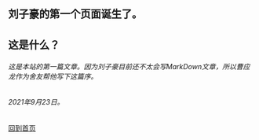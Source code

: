 ## 刘子豪的第一个页面诞生了。

###### 
## 这是什么？
###### 这是本站的第一篇文章。因为刘子豪目前还不太会写MarkDown文章，所以曹应龙作为舍友帮他写下这篇序。
###### 
###### 
###### 
###### 

###### *2021年9月23日。*
[回到首页](http://DestinyZHLiu.github.io/blog)